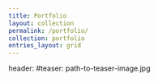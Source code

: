 ```yaml
---
title: Portfolio
layout: collection
permalink: /portfolio/
collection: portfolio
entries_layout: grid
---
```


header:
  #teaser: path-to-teaser-image.jpg
